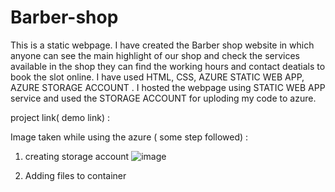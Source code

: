 # Barber-shop
This is a static webpage.
I have created the Barber shop website in which anyone can see the main highlight of our shop and check the services available in the shop
they can find the working hours and contact deatials to book the slot online.
I have used HTML, CSS, AZURE STATIC WEB APP, AZURE STORAGE ACCOUNT .
I hosted the webpage using  STATIC WEB APP service and used the STORAGE ACCOUNT for uploding my code to azure. 

project link( demo link) :

Image taken while using the azure ( some step followed) :

1. creating storage account
![image](https://user-images.githubusercontent.com/112390375/197376022-1b1d5b2d-039d-4660-a498-38031013808c.png)

2.  Adding files to container





